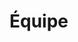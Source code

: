 # Équipe

<!-- Présentation des rôles et responsabilités de chacun des membres de l'équipe

[![Vincent Delisle](https://github.com/PootPookies/Prismatica/blob/30917b46b04d4ea1a755343781d0be2551df4d66/medias/images/equipe/vdelisle2.jpg)](./Vincent)

[![Ikrame Rata](https://github.com/PootPookies/Prismatica/blob/cb26dedd027b9b9af2e70302d886b81702ec8b78/medias/images/equipe/ikrame.jpg)](./Ikrame)

[![Jérémy Duverseau](https://github.com/PootPookies/Prismatica/blob/30917b46b04d4ea1a755343781d0be2551df4d66/medias/images/equipe/jduverseau.jpg)](./Jeremy)

-->
